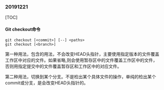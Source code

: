 ### 20191221

[TOC]

#### Git checkout命令

```shell
git checkout [<commit>] [--] <paths>
git checkout [<branch>]
```

第一种用法，包含<paths>的用法，不会改变HEAD头指针，主要使用指定版本的文件覆盖工作区中对应的文件。如果省略<commit>,则会使用暂存区中的文件覆盖工作区中的文件，否则用指定提交中的文件覆盖暂存区和工作区中的对应文件。



第二种用法，切换到某个分支。不是检出某个具体文件的操作，单纯的检出某个commit或分支，是会改变HEAD头指针的。



